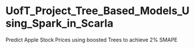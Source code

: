 # UofT_Project_Tree_Based_Models_Using_Spark_in_Scarla
Predict Apple Stock Prices using boosted Trees to achieve 2% SMAPE
